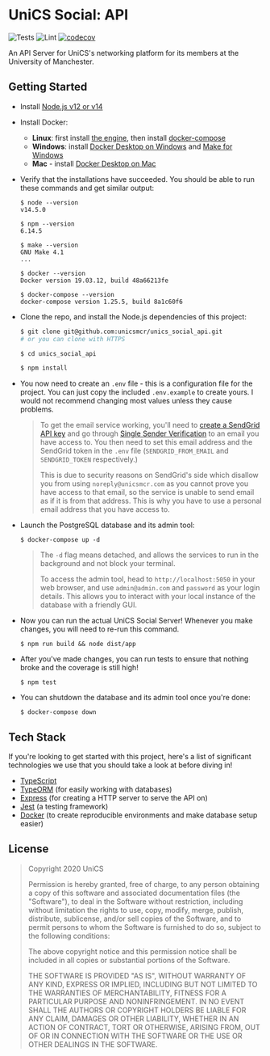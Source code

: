 # UniCS Social: API

![Tests](https://github.com/unicsmcr/unics_social_api/workflows/Tests/badge.svg)
![Lint](https://github.com/unicsmcr/unics_social_api/workflows/Lint/badge.svg)
[![codecov](https://codecov.io/gh/unicsmcr/unics_social_api/branch/main/graph/badge.svg)](https://codecov.io/gh/unicsmcr/unics_social_api)

An API Server for UniCS's networking platform for its members at the University of Manchester.

## Getting Started

- Install [Node.js v12 or v14](https://nodejs.org/)
- Install Docker:
	- **Linux**: first install [the engine](https://docs.docker.com/engine/install/#server), then install [docker-compose](https://docs.docker.com/compose/install/)
	- **Windows**: install [Docker Desktop on Windows](https://docs.docker.com/docker-for-windows/install/) and [Make for Windows](http://gnuwin32.sourceforge.net/packages/make.htm)
	- **Mac** - install [Docker Desktop on Mac](https://docs.docker.com/docker-for-mac/install/)
- Verify that the installations have succeeded. You should be able to run these commands and get similar output:
	```
	$ node --version
	v14.5.0

	$ npm --version
	6.14.5

	$ make --version
	GNU Make 4.1
	...

	$ docker --version
	Docker version 19.03.12, build 48a66213fe

	$ docker-compose --version
	docker-compose version 1.25.5, build 8a1c60f6
	```
- Clone the repo, and install the Node.js dependencies of this project:
	```bash
	$ git clone git@github.com:unicsmcr/unics_social_api.git
	# or you can clone with HTTPS

	$ cd unics_social_api

	$ npm install
	```
- You now need to create an `.env` file - this is a configuration file for the project. You can just copy the included `.env.example` to create yours. I would not recommend changing most values unless they cause problems.
	> To get the email service working, you'll need to [create a SendGrid API key](https://sendgrid.com/) and go through [Single Sender Verification](https://sendgrid.com/docs/ui/sending-email/sender-verification/) to an email you have access to. You then need to set this email address and the SendGrid token in the `.env` file (`SENDGRID_FROM_EMAIL` and `SENDGRID_TOKEN` respectively.)
	> 
	> This is due to security reasons on SendGrid's side which disallow you from using `noreply@unicsmcr.com` as you cannot prove you have access to that email, so the service is unable to send email as if it is from that address. This is why you have to use a personal email address that you have access to.
- Launch the PostgreSQL database and its admin tool:
	```
	$ docker-compose up -d
	```

	> The `-d` flag means detached, and allows the services to run in the background and not block your terminal.
	>
	> To access the admin tool, head to `http://localhost:5050` in your web browser, and use `admin@admin.com` and `password` as your login details. This allows you to interact with your local instance of the database with a friendly GUI.
- Now you can run the actual UniCS Social Server! Whenever you make changes, you will need to re-run this command.
	```
	$ npm run build && node dist/app
	```
- After you've made changes, you can run tests to ensure that nothing broke and the coverage is still high!
	```
	$ npm test
	```
- You can shutdown the database and its admin tool once you're done:
	```
	$ docker-compose down
	```

## Tech Stack

If you're looking to get started with this project, here's a list of significant technologies we use that you should take a look at before diving in!

- [TypeScript](https://www.typescriptlang.org/)
- [TypeORM](https://github.com/typeorm/typeorm) (for easily working with databases)
- [Express](https://github.com/expressjs/express) (for creating a HTTP server to serve the API on)
- [Jest](https://github.com/facebook/jest) (a testing framework)
- [Docker](https://www.docker.com/) (to create reproducible environments and make database setup easier)

## License

> Copyright 2020 UniCS
>
> Permission is hereby granted, free of charge, to any person obtaining a copy of this software and associated documentation files (the "Software"), to deal in the Software without restriction, including without limitation the rights to use, copy, modify, merge, publish, distribute, sublicense, and/or sell copies of the Software, and to permit persons to whom the Software is furnished to do so, subject to the following conditions:
> 
> The above copyright notice and this permission notice shall be included in all copies or substantial portions of the Software.
> 
> THE SOFTWARE IS PROVIDED "AS IS", WITHOUT WARRANTY OF ANY KIND, EXPRESS OR IMPLIED, INCLUDING BUT NOT LIMITED TO THE WARRANTIES OF MERCHANTABILITY, FITNESS FOR A PARTICULAR PURPOSE AND NONINFRINGEMENT. IN NO EVENT SHALL THE AUTHORS OR COPYRIGHT HOLDERS BE LIABLE FOR ANY CLAIM, DAMAGES OR OTHER LIABILITY, WHETHER IN AN ACTION OF CONTRACT, TORT OR OTHERWISE, ARISING FROM, OUT OF OR IN CONNECTION WITH THE SOFTWARE OR THE USE OR OTHER DEALINGS IN THE SOFTWARE.
